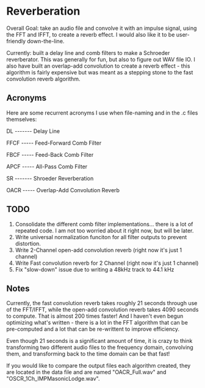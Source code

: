 # Reverberation 
Overall Goal: take an audio file and convolve it with an impulse signal, using 
the FFT and IFFT, to create a reverb effect. I would also like it to be user-
friendly down-the-line.

Currently: built a delay line and comb filters to make a Schroeder 
reverberator. This was generally for fun, but also to figure out WAV file IO.
I also have built an overlap-add convolution to create a reverb effect - this
algorithm is fairly expensive but was meant as a stepping stone to the fast 
convolution reverb algorithm. 

## Acronyms 
Here are some recurrent acronyms I use when file-naming and in the .c files
themselves:

DL ------- Delay Line

FFCF ----- Feed-Forward Comb Filter

FBCF ----- Feed-Back Comb Filter

APCF ----- All-Pass Comb Filter

SR ------- Shroeder Reverberation  

OACR ----- Overlap-Add Convolution Reverb

## TODO
1. Consolidate the different comb filter implementations... there is a lot of 
   repeated code. I am not too worried about it right now, but will be later. 
2. Write universal normalization funciton for all filter outputs to prevent
   distortion.
3. Write 2-Channel open-add convolution reverb (right now it's just 1 channel) 
4. Write Fast convolution reverb for 2 Channel (right now it's just 1 channel)
5. Fix "slow-down" issue due to writing a 48kHz track to 44.1 kHz

## Notes
Currently, the fast convolution reverb takes roughly 21 seconds through use of
the FFT/IFFT, while the open-add convolution reverb takes 4090 seconds to 
compute. That is almost 200 times faster! And I haven't even begun optimizing 
what's written - there is a lot in the FFT algorithm that can be pre-computed
and a lot that can be re-writtent to improve efficiency.

Even though 21 seconds is a significant amount of time, it is crazy to think
transforming two different audio files to the frequency domain, convolving
them, and transforming back to the time domain can be that fast! 

If you would like to compare the output files each  algorithm created, they are
located in the data file and are named "OACR\_Full.wav" and 
"OSCR\_1Ch\_IMPMasonicLodge.wav". 
